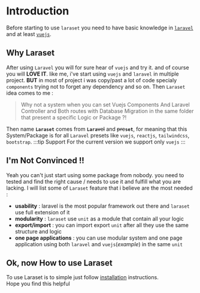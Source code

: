# Introduction

Before starting to use `laraset` you need to have basic knowledge in [`laravel`](https://laravel.com) and at least [`vuejs`](https://vuejs.org).

## Why Laraset

After using `Laravel` you will for sure hear of `vuejs` and try it. and of course you will **LOVE IT**.
like me, i've start using `vuejs` and `laravel` in multiple project. **BUT** in most of project i was copy/past a lot of code specialy `components` trying not to forget any dependency and so on.
Then `Laraset` idea comes to me :<br>

>Why not a system when you can set Vuejs Components And Laravel Controller and Both routes with Database Migration in the same folder that present a specific Logic or Package ?!

Then name **`Laraset`** comes from **`Lara`**~~vel~~ and ~~pre~~**`set`**, for meaning that this System/Package is for all `Laravel` presets like `vuejs`, `reactjs`, `tailwindcss`, `bootstrap`.
:::tip Support
For the current version we support only `vuejs`
:::
## I'm Not Convinced !!

Yeah you can't just start using some package from nobody. you need to tested and find the right cause / needs to use it and fulfill what you are lacking.
I will list some of `Laraset` feature that i believe are the most needed :
- **usability** : laravel is the most popular framework out there and `laraset` use full extension of it
- **modularity** : `laraset` use `unit` as a module that contain all your logic
- **export/import** : you can import export `unit` after all they use the same structure and logic
- **one page applications** : you can use modular system and one page application using both `laravel` and `vuejs`(_example_) in the same `unit`

## Ok, now How to use Laraset

To use Laraset is to simple just follow [installation](/basics/installation.html) instructions.<br>
Hope you find this helpful